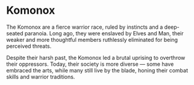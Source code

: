 # Komonox

The Komonox are a fierce warrior race, ruled by instincts and a deep-seated paranoia. Long ago, they were enslaved by Elves and Man, their weaker and more thoughtful members ruthlessly eliminated for being perceived threats.

Despite their harsh past, the Komonox led a brutal uprising to overthrow their oppressors. Today, their society is more diverse — some have embraced the arts, while many still live by the blade, honing their combat skills and warrior traditions.